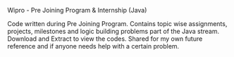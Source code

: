 
Wipro - Pre Joining Program & Internship (Java)  

Code written during Pre Joining Program. Contains topic wise assignments, projects, milestones and logic building problems part of the Java stream. 
Download and Extract to view the codes.
Shared for my own future reference and if anyone needs help with a certain problem.
